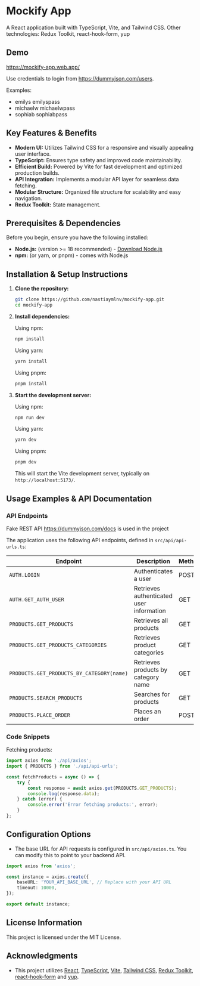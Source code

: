 # Mockify App

A React application built with TypeScript, Vite, and Tailwind CSS. Other technologies: Redux Toolkit, react-hook-form, yup

## Demo

https://mockify-app.web.app/

Use credentials to login from https://dummyjson.com/users.

Examples:

- emilys emilyspass
- michaelw michaelwpass
- sophiab sophiabpass

## Key Features & Benefits

- **Modern UI:** Utilizes Tailwind CSS for a responsive and visually appealing user interface.
- **TypeScript:** Ensures type safety and improved code maintainability.
- **Efficient Build:** Powered by Vite for fast development and optimized production builds.
- **API Integration:** Implements a modular API layer for seamless data fetching.
- **Modular Structure:** Organized file structure for scalability and easy navigation.
- **Redux Toolkit:** State management.

## Prerequisites & Dependencies

Before you begin, ensure you have the following installed:

- **Node.js:** (version >= 18 recommended) - [Download Node.js](https://nodejs.org/)
- **npm:** (or yarn, or pnpm) - comes with Node.js

## Installation & Setup Instructions

1.  **Clone the repository:**

    ```bash
    git clone https://github.com/nastiaymlnv/mockify-app.git
    cd mockify-app
    ```

2.  **Install dependencies:**

    Using npm:

    ```bash
    npm install
    ```

    Using yarn:

    ```bash
    yarn install
    ```

    Using pnpm:

    ```bash
    pnpm install
    ```

3.  **Start the development server:**

    Using npm:

    ```bash
    npm run dev
    ```

    Using yarn:

    ```bash
    yarn dev
    ```

    Using pnpm:

    ```bash
    pnpm dev
    ```

    This will start the Vite development server, typically on `http://localhost:5173/`.

## Usage Examples & API Documentation

### API Endpoints

Fake REST API https://dummyjson.com/docs is used in the project

The application uses the following API endpoints, defined in `src/api/api-urls.ts`:

| Endpoint                                  | Description                              | Method | Example Usage                                                            |
| ----------------------------------------- | ---------------------------------------- | ------ | ------------------------------------------------------------------------ |
| `AUTH.LOGIN`                              | Authenticates a user                     | POST   | `axios.post(AUTH.LOGIN, { username, password })`                         |
| `AUTH.GET_AUTH_USER`                      | Retrieves authenticated user information | GET    | `axios.get(AUTH.GET_AUTH_USER)`                                          |
| `PRODUCTS.GET_PRODUCTS`                   | Retrieves all products                   | GET    | `axios.get(PRODUCTS.GET_PRODUCTS)`                                       |
| `PRODUCTS.GET_PRODUCTS_CATEGORIES`        | Retrieves product categories             | GET    | `axios.get(PRODUCTS.GET_PRODUCTS_CATEGORIES)`                            |
| `PRODUCTS.GET_PRODUCTS_BY_CATEGORY(name)` | Retrieves products by category name      | GET    | `axios.get(PRODUCTS.GET_PRODUCTS_BY_CATEGORY('electronics'))`            |
| `PRODUCTS.SEARCH_PRODUCTS`                | Searches for products                    | GET    | `axios.get(PRODUCTS.SEARCH_PRODUCTS, { params: { query: 'keyboard' } })` |
| `PRODUCTS.PLACE_ORDER`                    | Places an order                          | POST   | `axios.post(PRODUCTS.PLACE_ORDER, { orderDetails })`                     |

### Code Snippets

Fetching products:

```typescript
import axios from './api/axios';
import { PRODUCTS } from './api/api-urls';

const fetchProducts = async () => {
	try {
		const response = await axios.get(PRODUCTS.GET_PRODUCTS);
		console.log(response.data);
	} catch (error) {
		console.error('Error fetching products:', error);
	}
};
```

## Configuration Options

- The base URL for API requests is configured in `src/api/axios.ts`. You can modify this to point to your backend API.

```typescript
import axios from 'axios';

const instance = axios.create({
	baseURL: 'YOUR_API_BASE_URL', // Replace with your API URL
	timeout: 10000,
});

export default instance;
```

## License Information

This project is licensed under the MIT License.

## Acknowledgments

- This project utilizes [React](https://react.dev/), [TypeScript](https://www.typescriptlang.org/), [Vite](https://vitejs.dev/), [Tailwind CSS](https://tailwindcss.com/), [Redux Toolkit](https://redux-toolkit.js.org/), [react-hook-form](https://react-hook-form.com/) and [yup](https://www.npmjs.com/package/yup).
